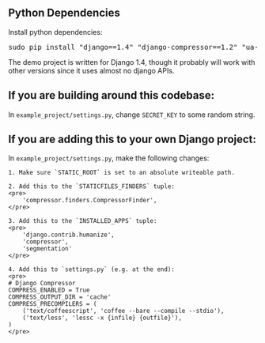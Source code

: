 ## Python Dependencies
Install python dependencies:
<pre>sudo pip install "django==1.4" "django-compressor==1.2" "ua-parser==0.3.2"</pre>

The demo project is written for Django 1.4, though it probably will work with
other versions since it uses almost no django APIs.

## If you are building around this codebase:
In `example_project/settings.py`, change `SECRET_KEY` to some
random string.

## If you are adding this to your own Django project:
In `example_project/settings.py`, make the following changes:

	1. Make sure `STATIC_ROOT` is set to an absolute writeable path.

	2. Add this to the `STATICFILES_FINDERS` tuple:
	<pre>
		'compressor.finders.CompressorFinder',
	</pre>

	3. Add this to the `INSTALLED_APPS` tuple:
	<pre>
		'django.contrib.humanize',
		'compressor',
		'segmentation'
	</pre>

	4. Add this to `settings.py` (e.g. at the end):
	<pre>
	# Django Compressor
	COMPRESS_ENABLED = True
	COMPRESS_OUTPUT_DIR = 'cache'
	COMPRESS_PRECOMPILERS = (
		('text/coffeescript', 'coffee --bare --compile --stdio'),
		('text/less', 'lessc -x {infile} {outfile}'),
	)
	</pre>
